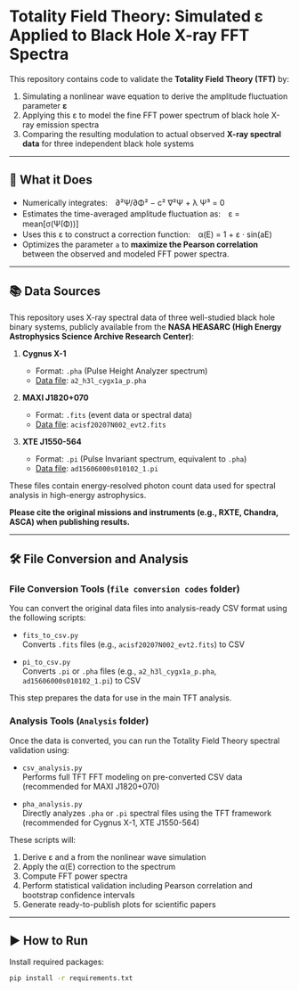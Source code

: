 # Totality Field Theory: Simulated ε Applied to Black Hole X-ray FFT Spectra

This repository contains code to validate the **Totality Field Theory (TFT)** by:

1. Simulating a nonlinear wave equation to derive the amplitude fluctuation parameter **ε**
2. Applying this ε to model the fine FFT power spectrum of black hole X-ray emission spectra
3. Comparing the resulting modulation to actual observed **X-ray spectral data** for three independent black hole systems

---

## 🧪 What it Does

- Numerically integrates:　∂²Ψ/∂Φ² − c² ∇²Ψ + λ Ψ³ = 0
- Estimates the time-averaged amplitude fluctuation as:　ε = mean[σ(Ψ(Φ))]
- Uses this ε to construct a correction function:　α(E) = 1 + ε · sin(aE)
- Optimizes the parameter `a` to **maximize the Pearson correlation** between the observed and modeled FFT power spectra.

---

## 📚 Data Sources

This repository uses X-ray spectral data of three well-studied black hole binary systems, publicly available from the **NASA HEASARC (High Energy Astrophysics Science Archive Research Center)**:

1. **Cygnus X-1**  
   - Format: `.pha` (Pulse Height Analyzer spectrum)  
   - [Data file](https://heasarc.gsfc.nasa.gov/FTP/heao1/data/a2/spectra/a2_h3l_cygx1a_p.pha.Z): `a2_h3l_cygx1a_p.pha`

2. **MAXI J1820+070**  
   - Format: `.fits` (event data or spectral data)  
   - [Data file](https://heasarc.gsfc.nasa.gov/FTP/chandra/data/byobsid/7/20207/primary/acisf20207N002_evt2.fits.gz): `acisf20207N002_evt2.fits`

3. **XTE J1550-564**  
   - Format: `.pi` (Pulse Invariant spectrum, equivalent to `.pha`)  
   - [Data file](https://heasarc.gsfc.nasa.gov/FTP/asca/data/rev2/15606000/spectra/ad15606000s010102_1.pi.gz): `ad15606000s010102_1.pi`

These files contain energy-resolved photon count data used for spectral analysis in high-energy astrophysics.

**Please cite the original missions and instruments (e.g., RXTE, Chandra, ASCA) when publishing results.**

---

## 🛠️ File Conversion and Analysis

### File Conversion Tools (`file conversion codes` folder)

You can convert the original data files into analysis-ready CSV format using the following scripts:

- `fits_to_csv.py`  
   Converts `.fits` files (e.g., `acisf20207N002_evt2.fits`) to CSV  
   
- `pi_to_csv.py`  
   Converts `.pi` or `.pha` files (e.g., `a2_h3l_cygx1a_p.pha`, `ad15606000s010102_1.pi`) to CSV  

This step prepares the data for use in the main TFT analysis.

### Analysis Tools (`Analysis` folder)

Once the data is converted, you can run the Totality Field Theory spectral validation using:

- `csv_analysis.py`  
   Performs full TFT FFT modeling on pre-converted CSV data (recommended for MAXI J1820+070)

- `pha_analysis.py`  
   Directly analyzes `.pha` or `.pi` spectral files using the TFT framework (recommended for Cygnus X-1, XTE J1550-564)

These scripts will:
1. Derive ε and a from the nonlinear wave simulation
2. Apply the α(E) correction to the spectrum
3. Compute FFT power spectra
4. Perform statistical validation including Pearson correlation and bootstrap confidence intervals
5. Generate ready-to-publish plots for scientific papers

---

## ▶️ How to Run

Install required packages:

```bash
pip install -r requirements.txt
